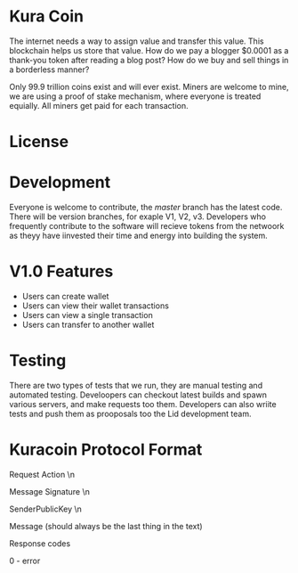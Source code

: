 # Kura Coin

The internet needs a way to assign value and transfer this value. This blockchain helps us store that value. How do we pay a blogger $0.0001 as a thank-you token after reading a blog post?
How do we buy and sell things in a borderless manner?

Only 99.9 trillion coins exist and will ever exist. Miners are welcome to mine, we are using a proof of stake mechanism, where everyone is treated equially. All miners get paid for each transaction.

# License

# Development

Everyone is welcome to contribute, the *master* branch has the latest code. There will be version branches, for exaple V1, V2, v3.
Developers who frequently contribute to the software will recieve tokens from the netwoork as theyy have iinvested their time and energy into building the system.

# V1.0 Features

- Users can create wallet
- Users can view their wallet transactions
- Users can view a single transaction
- Users can transfer to another wallet

# Testing

There are two types of tests that we run, they are manual testing and automated testing. Develoopers can checkout latest builds and spawn various servers,
and make requests too them. Developers can also wriite tests and push them as prooposals too the Lid development team.

# Kuracoin Protocol Format

Request Action \n

Message Signature \n

SenderPublicKey \n

Message (should always be the last thing in the text)


Response codes

0 - error
